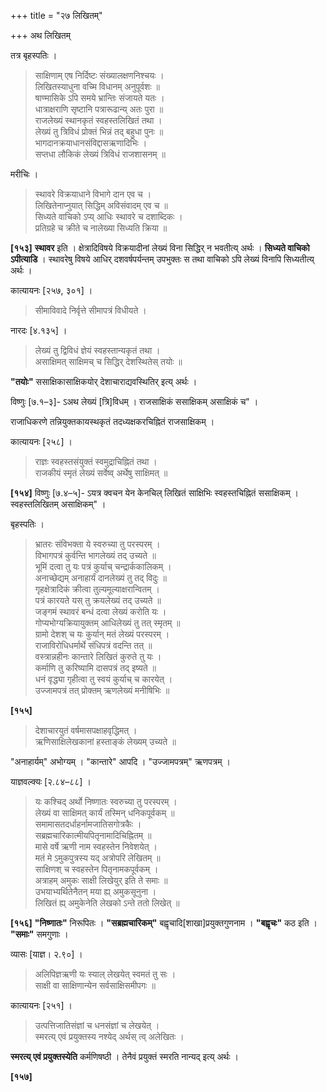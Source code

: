 +++
title = "२७ लिखितम्"

+++
अथ लिखितम्

तत्र बृहस्पतिः ।

> साक्षिणाम् एष निर्दिष्टः संख्यालक्षणनिश्चयः ।  
> लिखितस्याधुना वच्मि विधानम् अनुपूर्वशः ॥  
> षाण्मासिके ऽपि समये भ्रान्तिः संजायते यतः ।  
> धात्राक्षराणि सृष्टानि पत्रारूढान्य् अतः पुरा ॥  
> राजलेख्यं स्थानकृतं स्वहस्तलिखितं तथा ।  
> लेख्यं तु त्रिविधं प्रोक्तं भिन्नं तद् बहुधा पुनः ॥  
> भागदानक्रयाधानसंविद्दासऋणादिभिः ।  
> सप्तधा लौकिकं लेख्यं त्रिविधं राजशासनम् ॥

मरीचिः ।

> स्थावरे विक्रयाधाने विभागे दान एव च ।  
> लिखितेनाप्नुयात् सिद्धिम् अविसंवादम् एव च ॥  
> सिध्यते वाचिको ऽप्य् आधिः स्थावरे च दशाब्दिकः ।  
> प्रतिग्रहे च क्रीते च नालेख्या सिध्यति क्रिया ॥

**[१५३]** **स्थावर** इति । क्षेत्रादिविषये विक्रयादीनां लेख्यं विना सिद्धिर् न भवतीत्य् अर्थः । **सिध्यते वाचिको ऽपीत्याडि** । स्थावरेषु विषये आधिर् दशवर्षपर्यन्तम् उपभुक्तः स तथा वाचिको ऽपि लेख्यं विनापि सिध्यतीत्य् अर्थः ।

कात्यायनः [२५७, ३०१] ।

> सीमाविवादे निर्वृत्ते सीमापत्रं विधीयते ।

नारदः [४.१३५] ।

> लेख्यं तु द्विविधं ज्ञेयं स्वहस्तान्यकृतं तथा ।  
> असाक्षिमत् साक्षिमच् च सिद्धिर् देशस्थितेस् तयोः ॥

**"तयोः"** ससाक्षिकासाक्षिकयोर् देशाचाराद्यवस्थितिर् इत्य् अर्थः ।

विष्णुः [७.१–३]- ऽअथ लेख्यं [त्रि]विधम् । राजसाक्षिकं ससाक्षिकम् असाक्षिकं च" ।

राजाधिकरणे तन्नियुक्तकायस्थकृतं तदध्यक्षकरचिह्नितं राजसाक्षिकम् ।

कात्यायनः [२५८] ।

> राज्ञः स्वहस्तसंयुक्तं स्वमुद्राचिह्नितं तथा ।  
> राजकीयं स्मृतं लेख्यं सर्वेष्व् अर्थेषु साक्षिमत् ॥

**[१५४]** विष्णुः [७.४–५]- ऽयत्र क्वचन येन केनचिल् लिखितं साक्षिभिः स्वहस्तचिह्नितं ससाक्षिकम् । स्वहस्तलिखितम् असाक्षिकम्" ।

बृहस्पतिः ।

> भ्रातरः संविभक्ता ये स्वरुच्या तु परस्परम् ।  
> विभागपत्रं कुर्वन्ति भागलेख्यं तद् उच्यते ॥  
> भूमिं दत्वा तु यः पत्रं कुर्याच् चन्द्रार्ककालिकम् ।  
> अनाच्छेद्यम् अनाहार्यं दानलेख्यं तु तद् विदुः ॥  
> गृहक्षेत्रादिकं क्रीत्वा तुल्यमूल्याक्षरान्वितम् ।  
> पत्रं कारयते यस् तु क्रयलेख्यं तद् उच्यते ॥  
> जङ्गमं स्थावरं बन्धं दत्वा लेख्यं करोति यः ।  
> गोप्यभोग्यक्रियायुक्तम् आधिलेख्यं तु तत् स्मृतम् ॥  
> ग्रामो देशश् च यः कुर्यान् मतं लेख्यं परस्परम् ।  
> राजाविरोधिधर्मार्थे संधिपत्रं वदन्ति तत् ॥  
> वस्त्रान्नहीनः कान्तारे लिखितं कुरुते तु यः ।  
> कर्माणि तु करिष्यामि दासपत्रं तद् इष्यते ॥  
> धनं वृद्ध्या गृहीत्वा तु स्वयं कुर्याच् च कारयेत् ।  
> उज्जामपत्रं तत् प्रोक्तम् ऋणलेख्यं मनीषिभिः ॥

**[१५५]**  
> देशाचारयुतं वर्षमासपक्षाहवृद्धिमत् ।  
> ऋणिसाक्षिलेखकानां हस्ताङ्कं लेख्यम् उच्यते ॥

"अनाहार्यम्" अभोग्यम् । "कान्तारे" आपदि । "उज्जामपत्रम्" ऋणपत्रम् ।

याज्ञवल्क्यः [२.८४–८८] ।

> यः कश्चिद् अर्थो निष्णातः स्वरुच्या तु परस्परम् ।  
> लेख्यं वा साक्षिमत् कार्यं तस्मिन् धनिकपूर्वकम् ॥  
> समामासतदर्धाहर्नामजातिसगोत्रकैः ।  
> सब्रह्मचारिकात्मीयपितृनामादिचिह्नितम् ॥  
> मासे वर्षे ऋणी नाम स्वहस्तेन निवेशयेत् ।  
> मतं मे ऽमुकपुत्रस्य यद् अत्रोपरि लेखितम् ॥  
> साक्षिणश् च स्वहस्तेन पितृनामकपूर्वकम् ।  
> अत्राहम् अमुकः साक्षी लिखेयुर् इति ते समाः ॥  
> उभयाभ्यर्थितेनैतन् मया ह्य् अमुकसूनुना ।  
> लिखितं ह्य् अमुकेनेति लेखको ऽन्ते ततो लिखेत् ॥

**[१५६]** **"निष्णातः"** निरूपितः । **"सब्रह्मचारिकम्"** बह्वृचादि[शाखा]प्रयुक्तगुणनाम । **"बह्वृचः"** कठ इति । **"समाः"** समगुणाः ।

व्यासः [याज्ञ। २.९०] ।

> अलिपिज्ञऋणी यः स्याल् लेखयेत् स्वमतं तु सः ।  
> साक्षी वा साक्षिणान्येन सर्वसाक्षिसमीपगः ॥

कात्यायनः [२५१] ।

> उत्पत्तिजातिसंज्ञां च धनसंज्ञां च लेखयेत् ।  
> स्मरत्य् एवं प्रयुक्तस्य नश्येद् अर्थस् त्व् अलेखितः ।

**स्मरत्य् एवं प्रयुक्तस्येति** कर्मणिषष्ठी । तेनैवं प्रयुक्तं स्मरति नान्यद् इत्य् अर्थः ।

**[१५७]**
